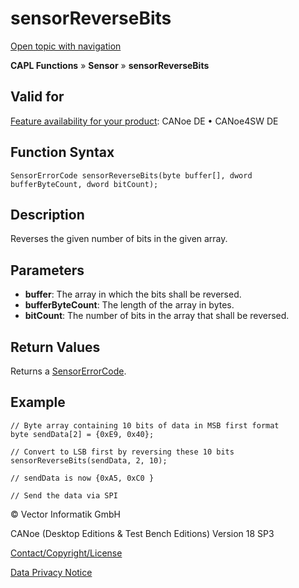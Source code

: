 # sensorReverseBits

[Open topic with navigation](../../../../../CANoeDEFamily.htm#Topics/CAPLFunctions/Sensor/Functions/CAPLfunctionSensorReverseBits.md)

**CAPL Functions** » **Sensor** » **sensorReverseBits**

## Valid for

[Feature availability for your product](../../../Shared/FeatureAvailability.md): CANoe DE • CANoe4SW DE

## Function Syntax

```plaintext
SensorErrorCode sensorReverseBits(byte buffer[], dword bufferByteCount, dword bitCount);
```

## Description

Reverses the given number of bits in the given array.

## Parameters

- **buffer**: The array in which the bits shall be reversed.
- **bufferByteCount**: The length of the array in bytes.
- **bitCount**: The number of bits in the array that shall be reversed.

## Return Values

Returns a [SensorErrorCode](../CAPLfunctionsSensorEnumeration.md).

## Example

```plaintext
// Byte array containing 10 bits of data in MSB first format
byte sendData[2] = {0xE9, 0x40};

// Convert to LSB first by reversing these 10 bits
sensorReverseBits(sendData, 2, 10);

// sendData is now {0xA5, 0xC0 }

// Send the data via SPI
```

© Vector Informatik GmbH

CANoe (Desktop Editions & Test Bench Editions) Version 18 SP3

[Contact/Copyright/License](../../../Shared/ContactCopyrightLicense.md)

[Data Privacy Notice](https://www.vector.com/int/en/company/get-info/privacy-policy/)
